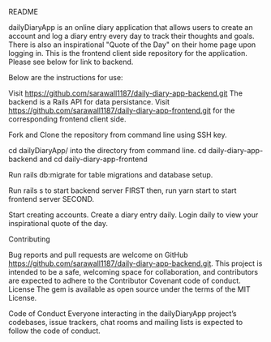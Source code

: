 README

dailyDiaryApp is an online diary application that allows users to create an account and log a diary entry every day to track their thoughts and goals. There is also an inspirational "Quote of the Day" on their home page upon logging in. This is the frontend client side repository for the application. Please see below for link to backend. 

Below are the instructions for use:

Visit https://github.com/sarawall1187/daily-diary-app-backend.git
The backend is a Rails API for data persistance. 
Visit https://github.com/sarawall1187/daily-diary-app-frontend.git 
for the corresponding frontend client side. 

Fork and Clone the repository from command line using SSH key.

cd dailyDiaryApp/ into the directory from command line. cd daily-diary-app-backend and cd daily-diary-app-frontend

Run rails db:migrate for table migrations and database setup.

Run rails s to start backend server FIRST then, run yarn start to start frontend server SECOND.

Start creating accounts. Create a diary entry daily. Login daily to view your inspirational quote of the day.

Contributing

Bug reports and pull requests are welcome on GitHub https://github.com/sarawall1187/daily-diary-app-backend.git. This project is intended to be a safe, welcoming space for collaboration, and contributors are expected to adhere to the Contributor Covenant code of conduct.
License The gem is available as open source under the terms of the MIT License.

Code of Conduct Everyone interacting in the dailyDiaryApp project’s codebases, issue trackers, chat rooms and mailing lists is expected to follow the code of conduct.
